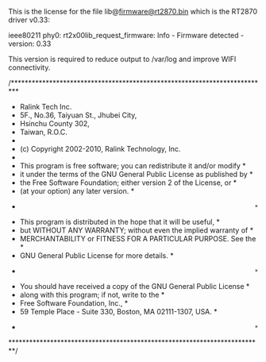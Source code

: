 This is the license for the file lib@firmware@rt2870.bin which is the
RT2870 driver v0.33:

ieee80211 phy0: rt2x00lib_request_firmware: Info - Firmware detected - version: 0.33

This version is required to reduce output to /var/log and improve WIFI connectivity.

/**************************************************************************
 * Ralink Tech Inc.
 * 5F., No.36, Taiyuan St., Jhubei City,
 * Hsinchu County 302,
 * Taiwan, R.O.C.
 *
 * (c) Copyright 2002-2010, Ralink Technology, Inc.
 *
 * This program is free software; you can redistribute it and/or modify  *
 * it under the terms of the GNU General Public License as published by  *
 * the Free Software Foundation; either version 2 of the License, or     *
 * (at your option) any later version.                                   *
 *                                                                       *
 * This program is distributed in the hope that it will be useful,       *
 * but WITHOUT ANY WARRANTY; without even the implied warranty of        *
 * MERCHANTABILITY or FITNESS FOR A PARTICULAR PURPOSE.  See the         *
 * GNU General Public License for more details.                          *
 *                                                                       *
 * You should have received a copy of the GNU General Public License     *
 * along with this program; if not, write to the                         *
 * Free Software Foundation, Inc.,                                       *
 * 59 Temple Place - Suite 330, Boston, MA  02111-1307, USA.             *
 *                                                                       *
 *************************************************************************/
